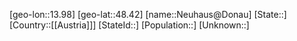 ﻿---
location: [48.42,13.98]
type: City
tags:
- geo/City


SpocWebEntityId: 32828
isDeleted: false
confidential: public

---
[geo-lon::13.98]
[geo-lat::48.42]
[name::Neuhaus@Donau]
[State::]
[Country::[[Austria]]]
[StateId::]
[Population::]
[Unknown::]

